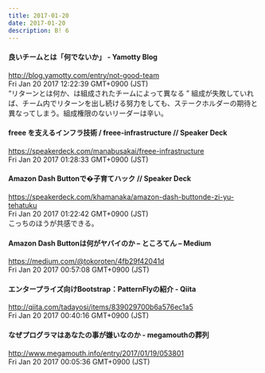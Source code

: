 ```yaml
---
title: 2017-01-20
date: 2017-01-20
description: B! 6
---
```


#### 良いチームとは「何でないか」 - Yamotty Blog
http://blog.yamotty.com/entry/not-good-team<br>
Fri Jan 20 2017 12:22:39 GMT+0900 (JST)<br>
“リターンとは何か、は組成されたチームによって異なる ” 組成が失敗していれば、チーム内でリターンを出し続ける努力をしても、ステークホルダーの期待と異なってしまう。組成権限のないリーダーは辛い。


#### freee を支えるインフラ技術 / freee-infrastructure // Speaker Deck
https://speakerdeck.com/manabusakai/freee-infrastructure<br>
Fri Jan 20 2017 01:28:33 GMT+0900 (JST)<br>


#### Amazon Dash Buttonで�子育てハック // Speaker Deck
https://speakerdeck.com/khamanaka/amazon-dash-buttonde-zi-yu-tehatuku<br>
Fri Jan 20 2017 01:22:42 GMT+0900 (JST)<br>
こっちのほうが共感できる。


#### Amazon Dash Buttonは何がヤバイのか – ところてん – Medium
https://medium.com/@tokoroten/4fb29f42041d<br>
Fri Jan 20 2017 00:57:08 GMT+0900 (JST)<br>


#### エンタープライズ向けBootstrap：PatternFlyの紹介 - Qiita
http://qiita.com/tadayosi/items/839029700b6a576ec1a5<br>
Fri Jan 20 2017 00:40:16 GMT+0900 (JST)<br>


#### なぜプログラマはあなたの事が嫌いなのか - megamouthの葬列
http://www.megamouth.info/entry/2017/01/19/053801<br>
Fri Jan 20 2017 00:05:36 GMT+0900 (JST)<br>



